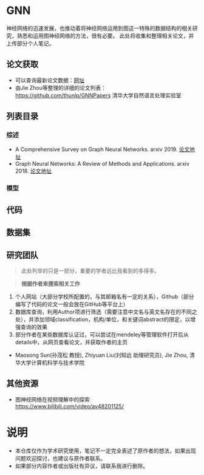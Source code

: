 # GNN
神经网络的迅速发展，也推动着将神经网络运用到图这一特殊的数据结构的相关研究，熟悉和运用图神经网络的方法，很有必要。
此处将收集和整理相关论文，并上传部分个人笔记。

## 论文获取
+ 可以查询最新论文数据：[网址](http://arxitics.com/search?q=GNN&sort=updated)
+ 由Jie Zhou等整理的详细的论文列表： https://github.com/thunlp/GNNPapers 清华大学自然语言处理实验室

## 列表目录

### 综述
+ A Comprehensive Survey on Graph Neural Networks. arxiv 2019. [论文地址](https://arxiv.org/pdf/1901.00596.pdf)
+ Graph Neural Networks: A Review of Methods and Applications. arxiv 2018. [论文地址](https://arxiv.org/pdf/1812.08434.pdf)

### 模型


## 代码


## 数据集


## 研究团队
> 此处列举的只是一部分，重要的学者远比我看到的多得多。

> **根据作者来搜索相关工作**
  1. 个人网站（大部分学校所配置的，与其邮箱名有一定的关系），Github（部分编写了代码的论文一般会放在GitHub等平台上）
  2. 数据库查询，利用Author项进行筛选（需要注意中文名与英文名存在的不同之处），并添加领域classification，机构/单位，和关键词abstract的限定，以增强查询的效果
  3. 部分作者在某些数据库认证过，可以尝试在mendeley等管理软件打开后从details中，从网页查看论文，并获取作者的主页

+ Maosong Sun(孙茂松 教授), Zhiyuan Liu(刘知远 助理研究员), Jie Zhou, 清华大学计算机科学与技术学院

## 其他资源
+ 图神经网络在视频理解中的探索 https://www.bilibili.com/video/av48201125/ 

# 说明
+ 本仓库仅作为学术研究使用，笔记不一定完全表述了原作者的想法，如果出现问题欢迎探讨，也建议与原作者联系。
+ 如果部分内容作者或出版社有异议，请联系我进行删除。
